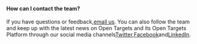 #### How can I contact the team?

If you have questions or feedback,[email us](mailto:support@targetvalidation.org). You can also follow the team and keep up with the latest news on Open Targets and its Open Targets Platform through our social media channels[Twitter](https://twitter.com/targetvalidate),[Facebook](https://www.facebook.com/OpenTargets)and[LinkedIn](https://www.facebook.com/OpenTargets).

